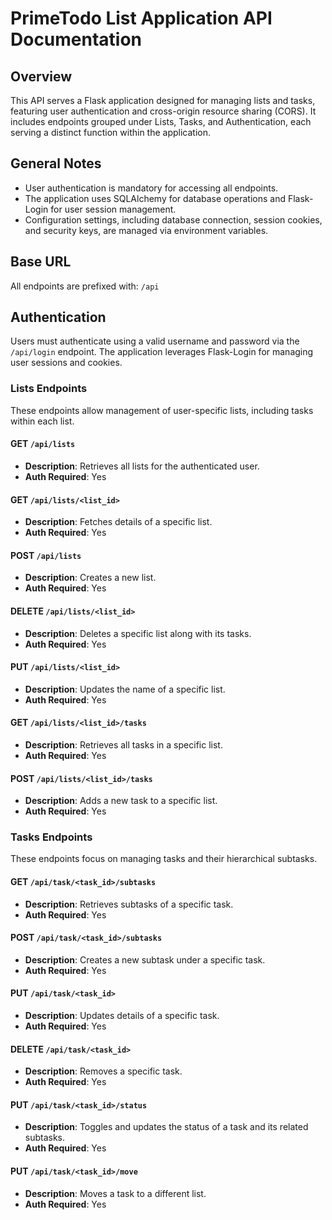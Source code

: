 # PrimeTodo List Application API Documentation

## Overview
This API serves a Flask application designed for managing lists and tasks, featuring user authentication and cross-origin resource sharing (CORS). It includes endpoints grouped under Lists, Tasks, and Authentication, each serving a distinct function within the application.


## General Notes
- User authentication is mandatory for accessing all endpoints.
- The application uses SQLAlchemy for database operations and Flask-Login for user session management.
- Configuration settings, including database connection, session cookies, and security keys, are managed via environment variables.


## Base URL
All endpoints are prefixed with: `/api`

## Authentication
Users must authenticate using a valid username and password via the `/api/login` endpoint. The application leverages Flask-Login for managing user sessions and cookies.

### Lists Endpoints
These endpoints allow management of user-specific lists, including tasks within each list.

#### **GET** `/api/lists`
- **Description**: Retrieves all lists for the authenticated user.
- **Auth Required**: Yes

#### **GET** `/api/lists/<list_id>`
- **Description**: Fetches details of a specific list.
- **Auth Required**: Yes

#### **POST** `/api/lists`
- **Description**: Creates a new list.
- **Auth Required**: Yes

#### **DELETE** `/api/lists/<list_id>`
- **Description**: Deletes a specific list along with its tasks.
- **Auth Required**: Yes

#### **PUT** `/api/lists/<list_id>`
- **Description**: Updates the name of a specific list.
- **Auth Required**: Yes

#### **GET** `/api/lists/<list_id>/tasks`
- **Description**: Retrieves all tasks in a specific list.
- **Auth Required**: Yes

#### **POST** `/api/lists/<list_id>/tasks`
- **Description**: Adds a new task to a specific list.
- **Auth Required**: Yes

### Tasks Endpoints
These endpoints focus on managing tasks and their hierarchical subtasks.

#### **GET** `/api/task/<task_id>/subtasks`
- **Description**: Retrieves subtasks of a specific task.
- **Auth Required**: Yes

#### **POST** `/api/task/<task_id>/subtasks`
- **Description**: Creates a new subtask under a specific task.
- **Auth Required**: Yes

#### **PUT** `/api/task/<task_id>`
- **Description**: Updates details of a specific task.
- **Auth Required**: Yes

#### **DELETE** `/api/task/<task_id>`
- **Description**: Removes a specific task.
- **Auth Required**: Yes

#### **PUT** `/api/task/<task_id>/status`
- **Description**: Toggles and updates the status of a task and its related subtasks.
- **Auth Required**: Yes

#### **PUT** `/api/task/<task_id>/move`
- **Description**: Moves a task to a different list.
- **Auth Required**: Yes

